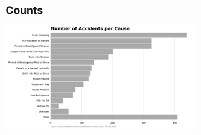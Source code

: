 # Counts
![Number of Accidents by Cause](https://github.com/wckoeppen/whitewater-accidents/blob/main/outputs/latest-cause-count.png)